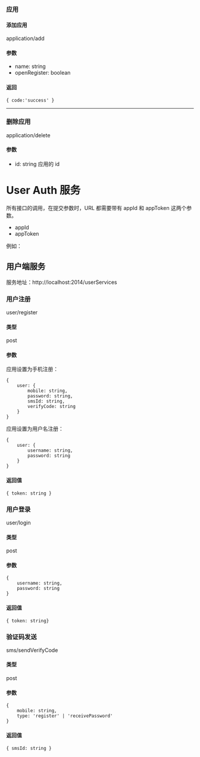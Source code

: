 ### 应用
#### 添加应用
application/add
#### 参数
* name: string
* openRegister: boolean
#### 返回
`
{ code:'success' }
`
<hr/>

### 删除应用
application/delete
#### 参数
* id: string 应用的 id

# User Auth 服务

所有接口的调用，在提交参数时，URL 都需要带有 appId 和 appToken 这两个参数。

* appId
* appToken

例如：

##  用户端服务

服务地址：http://localhost:2014/userServices

### 用户注册
user/register
#### 类型
post
#### 参数
应用设置为手机注册：
```
{
    user: {
        mobile: string,
        password: string,
        smsId: string,
        verifyCode: string
    }
}
```
应用设置为用户名注册：
```
{
    user: {
        username: string,
        password: string
    }
}
```
#### 返回值
`{ token: string }`

### 用户登录
user/login
#### 类型
post
#### 参数
```
{
    username: string,
    password: string
}
```
#### 返回值
`
{ token: string}
`

### 验证码发送
sms/sendVerifyCode
#### 类型
post
#### 参数
```
{
    mobile: string,
    type: 'register' | 'receivePassword'
}
```
#### 返回值
`
{
    smsId: string
}
`



